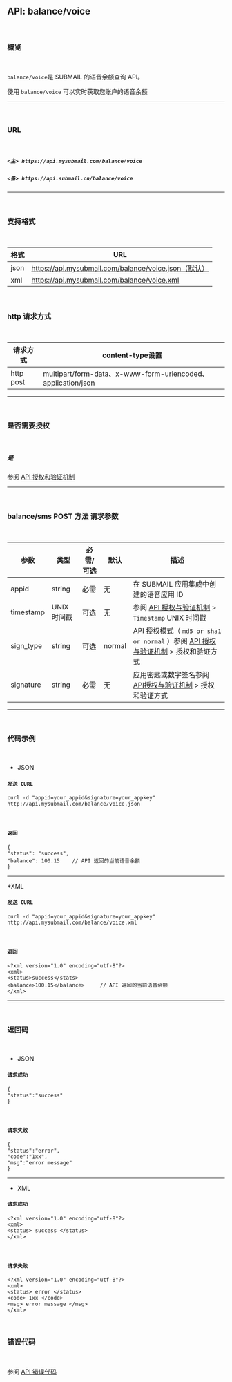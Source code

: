 
## API: balance/voice

<br>

### **概览**

<br>

`balance/voice`是 SUBMAIL 的语音余额查询 API。

使用 `balance/voice` 可以实时获取您账户的语音余额

---

<br>

### **URL**

<br>

##### `<主> https://api.mysubmail.com/balance/voice`

##### `<备> https://api.submail.cn/balance/voice`

---

<br>

### **支持格式**

<br>

格式 | URL
---|---
json |https://api.mysubmail.com/balance/voice.json（默认）
xml |https://api.mysubmail.com/balance/voice.xml

<br>

### **http 请求方式**

<br>

请求方式| content-type设置
---|---
http post  | multipart/form-data、x-www-form-urlencoded、application/json

---

<br>

### **是否需要授权**

<br>

##### **是**

参阅 [API 授权和验证机制](https://api.mysubmail.com/chs/documents/developer/gbibb3)

---
<br>

### **balance/sms POST 方法 请求参数**

<br>



参数| 类型|必需/可选|默认|描述
---|---|---|---|---
appid |string|必需|无|在 SUBMAIL 应用集成中创建的语音应用 ID
timestamp|UNIX 时间戳|可选|无|参阅 [API 授权与验证机制](https://api.mysubmail.com/chs/documents/developer/gbibb3)  \>  `Timestamp` UNIX 时间戳
sign_type|string|可选|normal|API 授权模式（  `md5 or sha1 or normal` ）参阅 [API 授权与验证机制](https://api.mysubmail.com/chs/documents/developer/gbibb3)  \>  授权和验证方式
signature|string|必需|无|应用密匙或数字签名参阅 [API授权与验证机制](https://api.mysubmail.com/chs/documents/developer/gbibb3)  \>  授权和验证方式

---

<br>

### **代码示例**

<br>

*   JSON

#### `发送 CURL`


```
curl -d "appid=your_appid&signature=your_appkey" http://api.mysubmail.com/balance/voice.json
```

​                            

#### `返回`


```
{
"status": "success",
"balance": 100.15    // API 返回的当前语音余额
}
```
---

*XML
                            

#### `发送 CURL`


```
curl -d "appid=your_appid&signature=your_appkey" http://api.mysubmail.com/balance/voice.xml
```

​                            

#### `返回`


```
<?xml version="1.0" encoding="utf-8"?>
<xml>
<status>success</stats>
<balance>100.15</balance>     // API 返回的当前语音余额
</xml>
```
---

<br>

### **返回码**

<br>

*   JSON


#### `请求成功`


```
{
"status":"success"
}
```

​                                

#### `请求失败`


```
{
"status":"error",
"code":"1xx",
"msg":"error message"
}
```

---

* XML

#### `请求成功`


```
<?xml version="1.0" encoding="utf-8"?>
<xml>
<status> success </status>
</xml>
```

​                                

#### `请求失败`


```
<?xml version="1.0" encoding="utf-8"?>
<xml>
<status> error </status>
<code> 1xx </code>
<msg> error message </msg>
</xml>
```

<br>

### **错误代码**

<br>

参阅 [API 错误代码](https://www.mysubmail.com/chs/documents/developer/c8ujr)